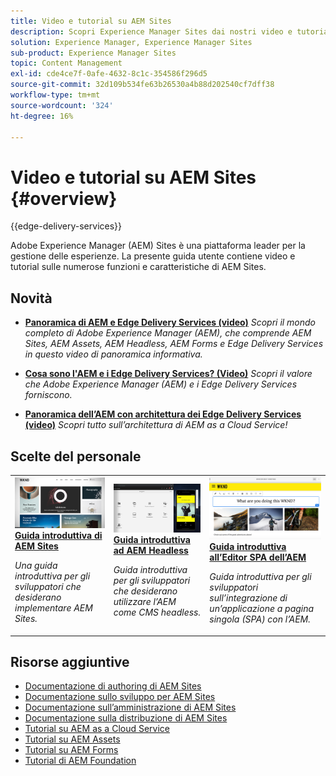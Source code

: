 ```yaml
---
title: Video e tutorial su AEM Sites
description: Scopri Experience Manager Sites dai nostri video e tutorial. Scopri le scelte del nostro staff e le novità di AEM Sites.
solution: Experience Manager, Experience Manager Sites
sub-product: Experience Manager Sites
topic: Content Management
exl-id: cde4ce7f-0afe-4632-8c1c-354586f296d5
source-git-commit: 32d109b534fe63b26530a4b88d202540cf7dff38
workflow-type: tm+mt
source-wordcount: '324'
ht-degree: 16%

---
```


# Video e tutorial su AEM Sites {#overview}

{{edge-delivery-services}}

Adobe Experience Manager (AEM) Sites è una piattaforma leader per la gestione delle esperienze. La presente guida utente contiene video e tutorial sulle numerose funzioni e caratteristiche di AEM Sites.

<div id="whats-new-section">

## Novità

* **[Panoramica di AEM e Edge Delivery Services (video)](https://experienceleague.adobe.com/docs/experience-manager-learn/cloud-service/overview.html?lang=it)**
  *Scopri il mondo completo di Adobe Experience Manager (AEM), che comprende AEM Sites, AEM Assets, AEM Headless, AEM Forms e Edge Delivery Services in questo video di panoramica informativa.*

* **[Cosa sono l&#39;AEM e i Edge Delivery Services? (Video)](https://experienceleague.adobe.com/docs/experience-manager-learn/cloud-service/introduction/what-is-aem-as-a-cloud-service.html)**
  *Scopri il valore che Adobe Experience Manager (AEM) e i Edge Delivery Services forniscono.*

* **[Panoramica dell’AEM con architettura dei Edge Delivery Services (video)](https://experienceleague.adobe.com/docs/experience-manager-learn/cloud-service/introduction/architecture.html)**
  *Scopri tutto sull’architettura di AEM as a Cloud Service!*

</div>

<div id="recs-overview-body-1"></div>
<div id="recs-overview-body-2"></div>
<div id="recs-overview-body-3"></div>
<div id="recs-overview-body-4"></div>
<div id="recs-overview-body-5"></div>
<div id="recs-overview-body-6"></div>

<div id="staff-picks-section">

## Scelte del personale

<table>
<tr>
  <td>
    <a href="https://experienceleague.adobe.com/docs/experience-manager-learn/getting-started-wknd-tutorial-develop/overview.html?lang=it">
      <img alt="Guida introduttiva ai AEM Sites: esercitazione WKND" src="./assets/aem-wknd-tutorial.png" />
    </a>
    <div>
      <a href="https://experienceleague.adobe.com/docs/experience-manager-learn/getting-started-wknd-tutorial-develop/overview.html?lang=it">
    <strong>Guida introduttiva di AEM Sites</strong>
    </a>
    </div>
    <p>
    <em>Una guida introduttiva per gli sviluppatori che desiderano implementare AEM Sites.</em>
    <p>
  </td>
  <td>
    <a href="https://experienceleague.adobe.com/docs/experience-manager-learn/getting-started-with-aem-headless/overview.html?lang=it">
    <img alt="Guida introduttiva ad AEM Headless" src="./assets/aem-headless-tutorial.png" />
    </a>
    <div>
    <a href="https://experienceleague.adobe.com/docs/experience-manager-learn/getting-started-with-aem-headless/overview.html?lang=it">
    <strong>Guida introduttiva ad AEM Headless</strong>
    </a>
    </div>
    <p>
    <em>Guida introduttiva per gli sviluppatori che desiderano utilizzare l’AEM come CMS headless.</em>
    </p>
  </td>
  <td>
    <a href="https://experienceleague.adobe.com/docs/experience-manager-learn/getting-started-with-aem-headless/spa-editor/react/overview.html">
      <img alt="Guida introduttiva all’Editor SPA dell’AEM" src="./assets/aem-wknd-spa-editor-tutorial.png" />
    </a>
     <div>
      <a href="https://experienceleague.adobe.com/docs/experience-manager-learn/getting-started-with-aem-headless/spa-editor/react/overview.html">
        <strong>Guida introduttiva all’Editor SPA dell’AEM</strong>
      </a>
    </div>
    <p>
    <em>Guida introduttiva per gli sviluppatori sull’integrazione di un’applicazione a pagina singola (SPA) con l’AEM.</em>
    <p>
  </td>
</tr>
</table>

</div>

## Risorse aggiuntive

* [Documentazione di authoring di AEM Sites](https://experienceleague.adobe.com/docs/experience-manager-65/authoring/home.html)
* [Documentazione sullo sviluppo per AEM Sites](https://experienceleague.adobe.com/docs/experience-manager-65/developing/home.html)
* [Documentazione sull’amministrazione di AEM Sites](https://experienceleague.adobe.com/docs/experience-manager-65/administering/home.html)
* [Documentazione sulla distribuzione di AEM Sites](https://experienceleague.adobe.com/docs/experience-manager-65/deploying/home.html)
* [Tutorial su AEM as a Cloud Service](/help/cloud-service/overview.md)
* [Tutorial su AEM Assets](/help/assets/overview.md)
* [Tutorial su AEM Forms](/help/forms/overview.md)
* [Tutorial di AEM Foundation](/help/foundation/overview.md)
